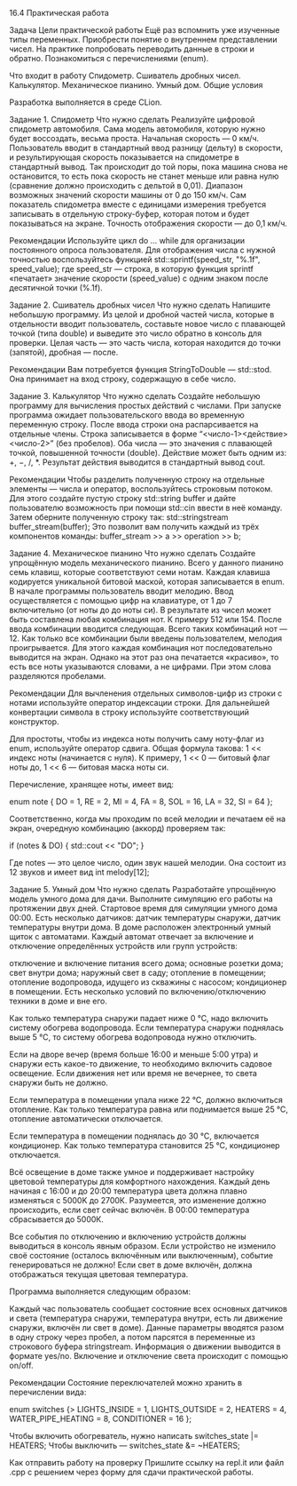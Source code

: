 16.4 Практическая работа

Задача
Цели практической работы
Ещё раз вспомнить уже изученные типы переменных.
Приобрести понятие о внутреннем представлении чисел.
На практике попробовать переводить данные в строки и обратно.
Познакомиться с перечислениями (enum).

Что входит в работу
Спидометр.
Сшиватель дробных чисел.
Калькулятор.
Механическое пианино.
Умный дом.
Общие условия

Разработка выполняется в среде CLion.

Задание 1. Спидометр
Что нужно сделать
Реализуйте цифровой спидометр автомобиля. Сама модель автомобиля, которую нужно будет воссоздать, весьма проста.
Начальная скорость — 0 км/ч. Пользователь вводит в стандартный ввод разницу (дельту) в скорости, и результирующая
скорость показывается на спидометре в стандартный вывод. Так происходит до той поры, пока машина снова не остановится,
то есть пока скорость не станет меньше или равна нулю (сравнение должно происходить с дельтой в 0,01).
Диапазон возможных значений скорости машины от 0 до 150 км/ч. Сам показатель спидометра вместе с единицами измерения
требуется записывать в отдельную строку-буфер, которая потом и будет показываться на экране.
Точность отображения скорости — до 0,1 км/ч.

Рекомендации
Используйте цикл do … while для организации постоянного опроса пользователя. Для отображения числа с нужной
точностью воспользуйтесь функцией std::sprintf(speed_str, "%.1f", speed_value); где speed_str — строка, в 
которую функция sprintf «печатает» значение скорости (speed_value) с одним знаком после десятичной точки (%.1f).


Задание 2. Сшиватель дробных чисел
Что нужно сделать
Напишите небольшую программу. Из целой и дробной частей числа, которые в отдельности вводит пользователь, 
составьте новое число с плавающей точкой (типа double) и выведите это число обратно в консоль для проверки. 
Целая часть — это часть числа, которая находится до точки (запятой), дробная — после.

Рекомендации
Вам потребуется функция StringToDouble — std::stod. Она принимает на вход строку, содержащую в себе число.

Задание 3. Калькулятор
Что нужно сделать
Создайте небольшую программу для вычисления простых действий с числами. При запуске программа ожидает 
пользовательского ввода во временную переменную строку. После ввода строки она распарсивается на отдельные члены.
Строка записывается в форме “<число-1><действие><число-2>” (без пробелов). Оба числа — это значения с плавающей 
точкой, повышенной точности (double). Действие может быть одним из: +, −, /, *.
Результат действия выводится в стандартный вывод cout.

Рекомендации
Чтобы разделить полученную строку на отдельные элементы — числа и оператор, воспользуйтесь строковым потоком. 
Для этого создайте пустую строку std::string buffer и дайте пользователю возможность при помощи std::cin ввести
в неё команду. Затем оберните полученную строку так: std::stringstream buffer_stream(buffer);
Это позволит вам  получить каждый из трёх компонентов команды: buffer_stream >> a >> operation >> b;


Задание 4. Механическое пианино
Что нужно сделать
Создайте упрощённую модель механического пианино. Всего у данного пианино семь клавиш, которые соответствуют 
семи нотам. Каждая клавиша кодируется уникальной битовой маской, которая записывается в enum. В начале программы
пользователь вводит мелодию. Ввод осуществляется с помощью цифр на клавиатуре, от 1 до 7 включительно
(от ноты до до ноты си). В результате из чисел может быть составлена любая комбинация нот. К примеру 512 или 154.
После ввода комбинации вводится следующая. Всего таких комбинаций нот — 12. Как только все комбинации были введены
пользователем, мелодия проигрывается. Для этого каждая комбинация нот последовательно выводится на экран.
Однако на этот раз она печатается «красиво», то есть все ноты указываются словами, а не цифрами.
При этом слова разделяются пробелами.

Рекомендации
Для вычленения отдельных символов-цифр из строки с нотами используйте оператор индексации строки. 
Для дальнейшей конвертации символа в строку используйте соответствующий конструктор.

Для простоты, чтобы из индекса ноты получить саму ноту-флаг из enum, используйте оператор сдвига. 
Общая формула такова: 1 << индекс ноты (начинается с нуля). 
К примеру, 1 << 0 — битовый флаг ноты до, 1 << 6 — битовая маска ноты си.

Перечисление, хранящее ноты, имеет вид:

enum note 
{ 
    DO = 1, 
    RE = 2, 
    MI = 4, 
    FA = 8, 
    SOL = 16, 
    LA = 32, 
    SI = 64 
};

Соответственно, когда мы проходим по всей мелодии и печатаем её на экран, очередную комбинацию (аккорд) проверяем так:

if (notes & DO) 
        { 
            std::cout << "DO"; 
        }

Где notes — это целое число, один звук нашей мелодии. Она состоит из 12 звуков и имеет вид int melody[12];



Задание 5. Умный дом
Что нужно сделать
Разработайте упрощённую модель умного дома для дачи. Выполните симуляцию его работы на протяжении двух дней.
Стартовое время для симуляции умного дома 00:00. Есть несколько датчиков: датчик температуры снаружи, датчик
температуры внутри дома. В доме расположен электронный умный щиток с автоматами. Каждый автомат отвечает за
включение и отключение определённых устройств или групп устройств:

отключение и включение питания всего дома;
основные розетки дома;
свет внутри дома;
наружный свет в саду;
отопление в помещении;
отопление водопровода, идущего из скважины с насосом;
кондиционер в помещении.
Есть несколько условий по включению/отключению техники в доме и вне его.

Как только температура снаружи падает ниже 0 °С, надо включить систему обогрева водопровода. Если температура 
снаружи поднялась выше 5 °С, то систему обогрева водопровода нужно отключить.

Если на дворе вечер (время больше 16:00 и меньше 5:00 утра) и снаружи есть какое-то движение, то необходимо
включить садовое освещение. Если движения нет или время не вечернее, то света снаружи быть не должно.

Если температура в помещении упала ниже 22 °С, должно включиться отопление. Как только температура равна
или поднимается выше 25 °С, отопление автоматически отключается.

Если температура в помещении поднялась до 30 °С, включается кондиционер. Как только температура становится 25 °С,
кондиционер отключается.

Всё освещение в доме также умное и поддерживает настройку цветовой температуры для комфортного нахождения.
Каждый день начиная с 16:00 и до 20:00 температура цвета должна плавно изменяться с 5000K до 2700К.
Разумеется, это изменение должно происходить, если свет сейчас включён. В 00:00 температура сбрасывается до 5000К.

Все события по отключению и включению устройств должны выводиться в консоль явным образом. 
Если устройство не изменило своё состояние (осталось включённым или выключенным), событие генерироваться не должно!
Если свет в доме включён, должна отображаться текущая цветовая температура.

Программа выполняется следующим образом:

Каждый час пользователь сообщает состояние всех основных датчиков и света (температура снаружи, температура 
внутри, есть ли движение снаружи, включён ли свет в доме). Данные параметры вводятся разом в одну строку через пробел, 
а потом парсятся в переменные из строкового буфера stringstream.
Информация о движении выводится в формате yes/no.
Включение и отключение света происходит с помощью on/off.

Рекомендации
Состояние переключателей можно хранить в перечислении вида:

enum switches 
{> 
    LIGHTS_INSIDE = 1, 
    LIGHTS_OUTSIDE = 2, 
    HEATERS = 4, 
    WATER_PIPE_HEATING = 8, 
    CONDITIONER = 16 
};

Чтобы включить обогреватель, нужно написать switches_state |= HEATERS; Чтобы выключить — switches_state &= ~HEATERS;

Как отправить работу на проверку
Пришлите ссылку на repl.it или файл .срр с решением через форму для сдачи практической работы.
